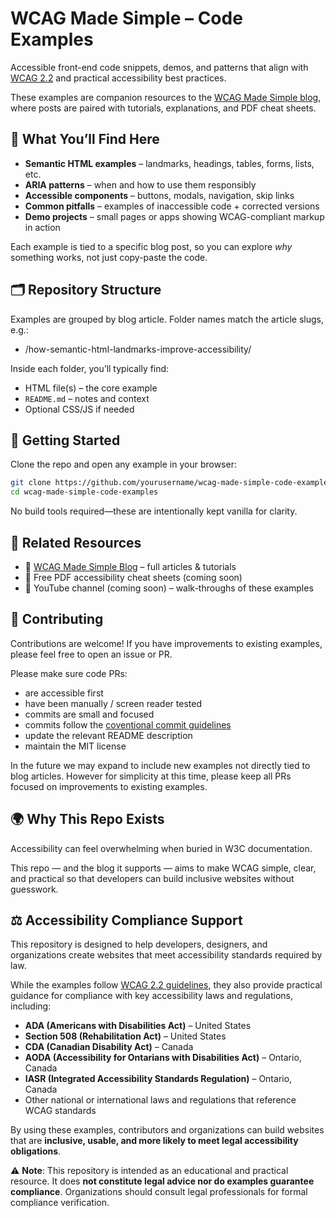 # WCAG Made Simple – Code Examples

Accessible front-end code snippets, demos, and patterns that align with [WCAG 2.2](https://www.w3.org/WAI/standards-guidelines/wcag/) and practical accessibility best practices.

These examples are companion resources to the [WCAG Made Simple blog](https://wcagmadesimple.com), where posts are paired with tutorials, explanations, and PDF cheat sheets.

## 📖 What You’ll Find Here

- **Semantic HTML examples** – landmarks, headings, tables, forms, lists, etc.
- **ARIA patterns** – when and how to use them responsibly
- **Accessible components** – buttons, modals, navigation, skip links
- **Common pitfalls** – examples of inaccessible code + corrected versions
- **Demo projects** – small pages or apps showing WCAG-compliant markup in action

Each example is tied to a specific blog post, so you can explore *why* something works, not just copy-paste the code.

## 🗂 Repository Structure

Examples are grouped by blog article. Folder names match the article slugs, e.g.:

- /how-semantic-html-landmarks-improve-accessibility/

Inside each folder, you’ll typically find:

- HTML file(s) – the core example
- `README.md` – notes and context
- Optional CSS/JS if needed

## 🚀 Getting Started

Clone the repo and open any example in your browser:

```bash
git clone https://github.com/yourusername/wcag-made-simple-code-examples.git
cd wcag-made-simple-code-examples
```
No build tools required—these are intentionally kept vanilla for clarity.

## 🔗 Related Resources

- 📘 [WCAG Made Simple Blog](https://wcagmadesimple.com) – full articles & tutorials
- 📄 Free PDF accessibility cheat sheets (coming soon)
- 🎥 YouTube channel (coming soon) – walk-throughs of these examples

## 🤝 Contributing

Contributions are welcome! If you have improvements to existing examples, please feel free to open an issue or PR.

Please make sure code PRs:
- are accessible first
- have been manually / screen reader tested
- commits are small and focused
- commits follow the [coventional commit guidelines](https://www.conventionalcommits.org/en/v1.0.0/)
- update the relevant README description
- maintain the MIT license

In the future we may expand to include new examples not directly tied to blog articles. However for simplicity at this time, please keep all PRs focused on improvements to existing examples.

## 🌍 Why This Repo Exists

Accessibility can feel overwhelming when buried in W3C documentation.

This repo — and the blog it supports — aims to make WCAG simple, clear, and practical so that developers can build inclusive websites without guesswork.

## ⚖️ Accessibility Compliance Support

This repository is designed to help developers, designers, and organizations create websites that meet accessibility standards required by law.

While the examples follow [WCAG 2.2 guidelines](https://www.w3.org/WAI/standards-guidelines/wcag/), they also provide practical guidance for compliance with key accessibility laws and regulations, including:


- **ADA (Americans with Disabilities Act)** – United States
- **Section 508 (Rehabilitation Act)** – United States
- **CDA (Canadian Disability Act)** – Canada
- **AODA (Accessibility for Ontarians with Disabilities Act)** – Ontario, Canada
- **IASR (Integrated Accessibility Standards Regulation)** – Ontario, Canada
- Other national or international laws and regulations that reference WCAG standards

By using these examples, contributors and organizations can build websites that are **inclusive, usable, and more likely to meet legal accessibility obligations**.

⚠️ **Note**: This repository is intended as an educational and practical resource. It does **not constitute legal advice nor do examples guarantee compliance**. Organizations should consult legal professionals for formal compliance verification.
